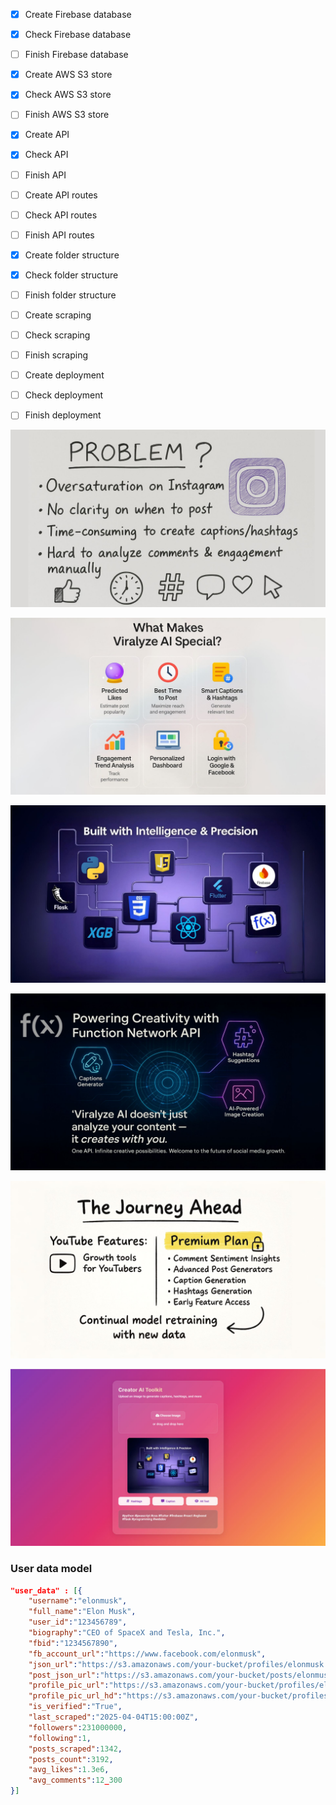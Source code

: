 - [x] Create Firebase database
- [x] Check Firebase database
- [ ] Finish Firebase database
- [x] Create AWS S3 store
- [x] Check AWS S3 store
- [ ] Finish AWS S3 store
- [x] Create API
- [x] Check API
- [ ] Finish API
- [ ] Create API routes
- [ ] Check API routes
- [ ] Finish API routes
- [x] Create folder structure
- [x] Check folder structure
- [ ] Finish folder structure
- [ ] Create scraping
- [ ] Check scraping
- [ ] Finish scraping
- [ ] Create deployment
- [ ] Check deployment
- [ ] Finish deployment


![1](./images/2.jpg)

![2](./images/4.jpg)

![3](./images/5.jpg)

![4](./images/6.jpg)

![5](./images/7.jpg)

![6](./images/8.jpg)

### User data model

```json
"user_data" : [{
    "username":"elonmusk",
    "full_name":"Elon Musk",
    "user_id":"123456789",
    "biography":"CEO of SpaceX and Tesla, Inc.",
    "fbid":"1234567890",
    "fb_account_url":"https://www.facebook.com/elonmusk",
    "json_url":"https://s3.amazonaws.com/your-bucket/profiles/elonmusk.json",
    "post_json_url":"https://s3.amazonaws.com/your-bucket/posts/elonmusk.json",
    "profile_pic_url":"https://s3.amazonaws.com/your-bucket/profiles/elonmusk.jpg",
    "profile_pic_url_hd":"https://s3.amazonaws.com/your-bucket/profiles/elonmusk_hd.jpg",
    "is_verified":"True",
    "last_scraped":"2025-04-04T15:00:00Z",
    "followers":231000000,
    "following":1,
    "posts_scraped":1342,
    "posts_count":3192,
    "avg_likes":1.3e6,
    "avg_comments":12_300
}]
```
